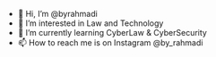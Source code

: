 - 👋 Hi, I’m @byrahmadi
- 👀 I’m interested in Law and Technology
- 🌱 I’m currently learning CyberLaw & CyberSecurity
- 📫 How to reach me is on Instagram @by_rahmadi

<!---
byrahmadi/byrahmadi is a ✨ special ✨ repository because its `README.md` (this file) appears on your GitHub profile.
You can click the Preview link to take a look at your changes.
--->
